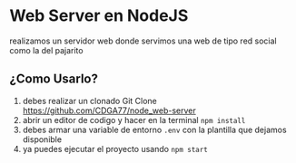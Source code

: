 # Web Server en NodeJS
realizamos un servidor web donde servimos una web de tipo red social como la del pajarito 
## ¿Como Usarlo?
1. debes realizar un clonado  Git Clone https://github.com/CDGA77/node_web-server 
2. abrir un editor de codigo y hacer en la terminal `npm install`
3. debes armar una variable de entorno `.env` con la plantilla que dejamos disponible 
4. ya puedes ejecutar el proyecto usando `npm start`